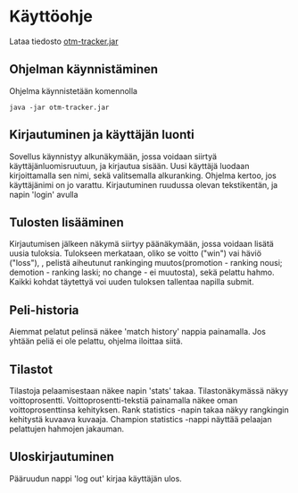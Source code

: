 # Käyttöohje

Lataa tiedosto [otm-tracker.jar](https://github.com/Ajhaa/otm-harjoitustyo/releases/tag/0.2)


## Ohjelman käynnistäminen

Ohjelma käynnistetään komennolla 

```
java -jar otm-tracker.jar
```

## Kirjautuminen ja käyttäjän luonti

Sovellus käynnistyy alkunäkymään, jossa voidaan siirtyä käyttäjänluomisruutuun, ja kirjautua sisään.
Uusi käyttäjä luodaan kirjoittamalla sen nimi, sekä valitsemalla alkuranking. Ohjelma kertoo, jos käyttäjänimi on jo varattu.
Kirjautuminen ruudussa olevan tekstikentän, ja napin 'login' avulla


## Tulosten lisääminen
Kirjautumisen jälkeen näkymä siirtyy päänäkymään, jossa voidaan lisätä uusia tuloksia. Tulokseen merkataan, oliko se voitto ("win") vai häviö ("loss"),
, pelistä aiheutunut rankinging muutos(promotion - ranking nousi; demotion - ranking laski; no change - ei muutosta), sekä pelattu hahmo. Kaikki kohdat täytettyä voi uuden tuloksen tallentaa napilla submit.
## Peli-historia
Aiemmat pelatut pelinsä näkee 'match history' nappia painamalla. Jos yhtään peliä ei ole pelattu, ohjelma iloittaa siitä.
## Tilastot
Tilastoja pelaamisestaan näkee napin 'stats' takaa. Tilastonäkymässä näkyy voittoprosentti. Voittoprosentti-tekstiä painamalla näkee oman voittoprosenttinsa kehityksen. Rank statistics -napin takaa näkyy rangkingin kehitystä kuvaava kuvaaja.
Champion statistics -nappi näyttää pelaajan pelattujen hahmojen jakauman.
## Uloskirjautuminen
Pääruudun nappi 'log out' kirjaa käyttäjän ulos.

